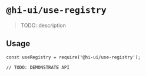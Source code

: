 # `@hi-ui/use-registry`

> TODO: description

## Usage

```
const useRegistry = require('@hi-ui/use-registry');

// TODO: DEMONSTRATE API
```
